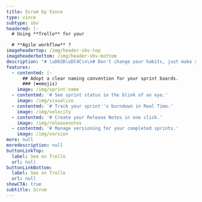 ```yaml
---
title: Scrum by Vince
type: vince
subtype: sbv
headermd: |-
  # Using **Trello** for your

  # **Agile workflow** ?
imageheadertop: /img/header-sbv-top
imageheaderbottom: /img/header-sbv-bottom
description: "# \uD83D\uDC4C\n\n# Don't change your habits, just make your life easier!\n\n## Create lists, name cards, estimate your tasks …\n\n## and go even further with Trello thanks to Scrum by Vince!"
features:
  - contentmd: |-
      ## Adopt a clear naming convention for your sprint boards.
      ### (❤️emojis)
    image: /img/sprint-name
  - contentmd: '# See sprint status in the blink of an eye.'
    image: /img/visualize
  - contentmd: '# Track your sprint''s burndown in Real Time.'
    image: /img/velocity
  - contentmd: '# Create your Release Notes in one click.'
    image: /img/releasenotes
  - contentmd: '# Manage versioning for your completed sprints.'
    image: /img/version
more: null
moredescription: null
buttonLinkTop:
  label: See on Trello
  url: null
buttonLinkBottom:
  label: See on Trello
  url: null
showCTA: true
subtitle: Scrum
---
```


